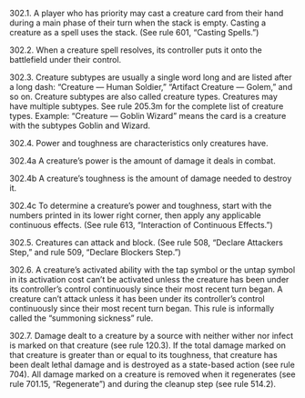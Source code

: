 302.1. A player who has priority may cast a creature card from their hand during a main phase of their turn when the stack is empty. Casting a creature as a spell uses the stack. (See rule 601, “Casting Spells.”)

302.2. When a creature spell resolves, its controller puts it onto the battlefield under their control.

302.3. Creature subtypes are usually a single word long and are listed after a long dash: “Creature — Human Soldier,” “Artifact Creature — Golem,” and so on. Creature subtypes are also called creature types. Creatures may have multiple subtypes. See rule 205.3m for the complete list of creature types.
Example: “Creature — Goblin Wizard” means the card is a creature with the subtypes Goblin and Wizard.

302.4. Power and toughness are characteristics only creatures have.

302.4a A creature’s power is the amount of damage it deals in combat.

302.4b A creature’s toughness is the amount of damage needed to destroy it.

302.4c To determine a creature’s power and toughness, start with the numbers printed in its lower right corner, then apply any applicable continuous effects. (See rule 613, “Interaction of Continuous Effects.”)

302.5. Creatures can attack and block. (See rule 508, “Declare Attackers Step,” and rule 509, “Declare Blockers Step.”)

302.6. A creature’s activated ability with the tap symbol or the untap symbol in its activation cost can’t be activated unless the creature has been under its controller’s control continuously since their most recent turn began. A creature can’t attack unless it has been under its controller’s control continuously since their most recent turn began. This rule is informally called the “summoning sickness” rule.

302.7. Damage dealt to a creature by a source with neither wither nor infect is marked on that creature (see rule 120.3). If the total damage marked on that creature is greater than or equal to its toughness, that creature has been dealt lethal damage and is destroyed as a state-based action (see rule 704). All damage marked on a creature is removed when it regenerates (see rule 701.15, “Regenerate”) and during the cleanup step (see rule 514.2).